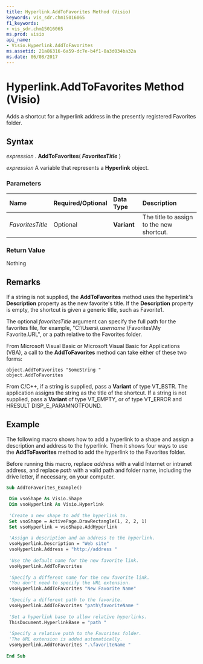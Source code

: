 ```yaml
---
title: Hyperlink.AddToFavorites Method (Visio)
keywords: vis_sdr.chm15016065
f1_keywords:
- vis_sdr.chm15016065
ms.prod: visio
api_name:
- Visio.Hyperlink.AddToFavorites
ms.assetid: 21a86316-6a59-dc7e-b4f1-0a3d034ba32a
ms.date: 06/08/2017
---
```



# Hyperlink.AddToFavorites Method (Visio)

Adds a shortcut for a hyperlink address in the presently registered Favorites folder.


## Syntax

 _expression_ . **AddToFavorites**( **_FavoritesTitle_** )

 _expression_ A variable that represents a **Hyperlink** object.


### Parameters



|**Name**|**Required/Optional**|**Data Type**|**Description**|
|:-----|:-----|:-----|:-----|
| _FavoritesTitle_|Optional| **Variant**|The title to assign to the new shortcut.|

### Return Value

Nothing


## Remarks

If a string is not supplied, the **AddToFavorites** method uses the hyperlink's **Description** property as the new favorite's title. If the **Description** property is empty, the shortcut is given a generic title, such as Favorite1.

The optional  _favoritesTitle_ argument can specify the full path for the favorites file, for example, "C:\Users\ _username_ \Favorites\My Favorite.URL", or a path relative to the Favorites folder.

From Microsoft Visual Basic or Microsoft Visual Basic for Applications (VBA), a call to the **AddToFavorites** method can take either of these two forms:




```
object.AddToFavorites "SomeString " 
object.AddToFavorites 

```

From C/C++, if a string is supplied, pass a **Variant** of type VT_BSTR. The application assigns the string as the title of the shortcut. If a string is not supplied, pass a **Variant** of type VT_EMPTY, or of type VT_ERROR and HRESULT DISP_E_PARAMNOTFOUND.


## Example



The following macro shows how to add a hyperlink to a shape and assign a description and address to the hyperlink. Then it shows four ways to use the **AddToFavorites** method to add the hyperlink to the Favorites folder.



Before running this macro, replace  _address_ with a valid Internet or intranet address, and replace _path_ with a valid path and folder name, including the drive letter, if necessary, on your computer.




```vb
Sub AddToFavorites_Example() 
 
 Dim vsoShape As Visio.Shape 
 Dim vsoHyperlink As Visio.Hyperlink 
 
 'Create a new shape to add the hyperlink to. 
 Set vsoShape = ActivePage.DrawRectangle(1, 2, 2, 1) 
 Set vsoHyperlink = vsoShape.AddHyperlink 
 
 'Assign a description and an address to the hyperlink. 
 vsoHyperlink.Description = "Web site" 
 vsoHyperlink.Address = "http://address " 
 
 'Use the default name for the new favorite link. 
 vsoHyperlink.AddToFavorites 
 
 'Specify a different name for the new favorite link. 
 'You don't need to specify the URL extension. 
 vsoHyperlink.AddToFavorites "New Favorite Name" 
 
 'Specify a different path to the favorite. 
 vsoHyperlink.AddToFavorites "path\favoriteName " 
 
 'Set a hyperlink base to allow relative hyperlinks. 
 ThisDocument.HyperlinkBase = "path " 
 
 'Specify a relative path to the Favorites folder. 
 'The URL extension is added automatically. 
 vsoHyperlink.AddToFavorites ".\favoriteName " 
 
End Sub
```


